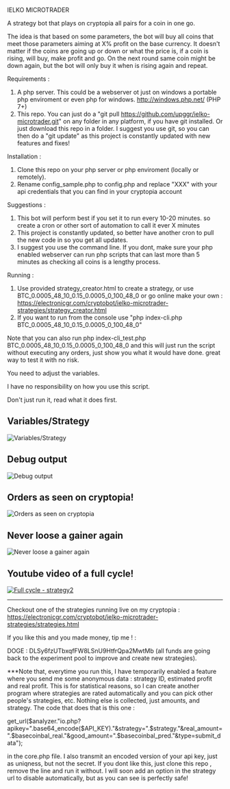 IELKO MICROTRADER

A strategy bot that plays on cryptopia all pairs for a coin in one go.

The idea is that based on some parameters, the bot will buy all coins that meet those parameters aiming at X% profit on the base currency. It doesn't matter if the coins are going up or down or what the price is, if a coin is rising, will buy, make profit and go. On the next round same coin might be down again, but the bot will only buy it when is rising again and repeat.

Requirements :
1. A php server. This could be a webserver ot just on windows a portable php enviroment or even php for windows. http://windows.php.net/ (PHP 7+)
2. This repo. You can just do a "git pull https://github.com/upggr/ielko-microtrader.git" on any folder in any platform, if you have git installed. Or just download this repo in a folder. I suggest you use git, so you can then do a "git update" as this project is constantly updated with new features and fixes!

Installation :
1. Clone this repo on your php server or php enviroment (locally or remotely).
2. Rename config_sample.php to config.php and replace "XXX" with your api credentials that you can find in your cryptopia account

Suggestions :
1. This bot will perform best if you set it to run every 10-20 minutes. so create a cron or other sort of automation to call it ever X minutes
2. This project is constantly updated, so better have another cron to pull the new code in so you get all updates.
3. I suggest you use the command line. If you dont, make sure your php enabled webserver can run php scripts that can last more than 5 minutes as checking all coins is a lengthy process.

Running :
1. Use provided strategy_creator.html to create a strategy, or use BTC_0.0005_48_10_0.15_0.0005_0_100_48_0 or go online make your own : https://electronicgr.com/cryptobot/ielko-microtrader-strategies/strategy_creator.html
2. If you want to run from the console use "php index-cli.php BTC_0.0005_48_10_0.15_0.0005_0_100_48_0"


Note that you can also run php index-cli_test.php BTC_0.0005_48_10_0.15_0.0005_0_100_48_0  and this will just run the script without executing any orders, just show you what it would have done. great way to test it with no risk.


You need to adjust the variables.

I have no responsibility on how you use this script.

Don't just run it, read what it does first.


Variables/Strategy
---
![Variables/Strategy](https://github.com/upggr/ielko-microtrader/blob/master/screenshots/vars.png)


Debug output
---
![Debug output](https://github.com/upggr/ielko-microtrader/blob/master/screenshots/web.png)


Orders as seen on cryptopia!
---
![Orders as seen on cryptopia](https://github.com/upggr/ielko-microtrader/blob/master/screenshots/cryptopia.png)


Never loose a gainer again
---
![Never loose a gainer again](https://github.com/upggr/ielko-microtrader/blob/master/screenshots/gainers.png)


Youtube video of a full cycle!
---
[![Full cycle - strategy2](https://img.youtube.com/vi/-79Iq_Bf5FQ/0.jpg)](https://youtu.be/-79Iq_Bf5FQ)

---

Checkout one of the strategies running live on my cryptopia : https://electronicgr.com/cryptobot/ielko-microtrader-strategies/strategies.html


If you like this and you made money, tip me ! :

DOGE : DLSy6fzUTbxqfFW8LSnU9HtfrQpa2MwtMb   (all funds are going back to the experiment pool to improve and create new strategies).


***Note that, everytime you run this, I have temporarily enabled a feature where you send me some anonymous data : strategy ID, estimated profit and real profit. This is for statistical reasons, so I can create another program where strategies are rated automatically and you can pick other people's strategies, etc. Nothing else is collected, just amounts, and strategy.
The code that does that is this one :

get_url($analyzer."io.php?apikey=".base64_encode($API_KEY)."&strategy=".$strategy."&real_amount=".$basecoinbal_real."&good_amount=".$basecoinbal_pred."&type=submit_data");

in the core.php file. I also transmit an encoded version of your api key, just as uniqness, but not the secret. If you dont like this, just clone this repo , remove the line and run it without. I will soon add an option in the strategy url to disable automatically, but as you can see is perfectly safe!
